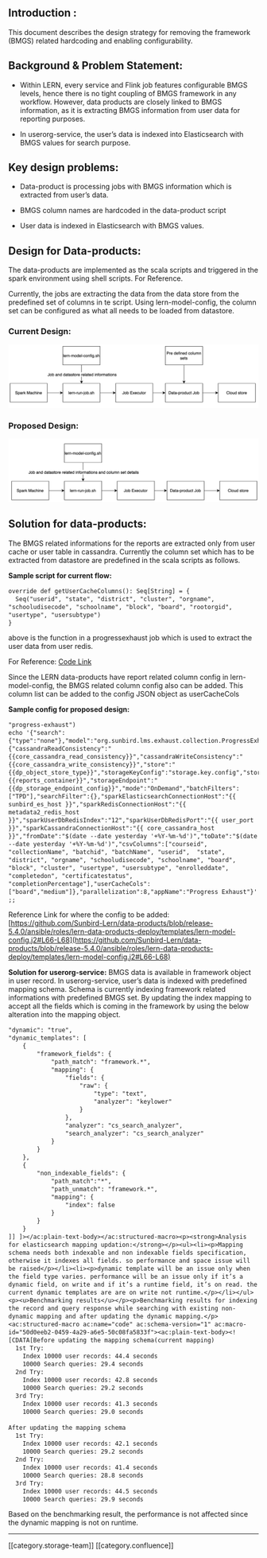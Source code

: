 
##  Introduction :
This document describes the design strategy for removing the framework (BMGS) related hardcoding and  enabling configurability.


##  Background & Problem Statement:

* Within LERN, every service and Flink job features configurable BMGS levels, hence there is no tight coupling of BMGS framework in any workflow. However, data products are closely linked to BMGS information, as it is extracting BMGS information from user data for reporting purposes.


* In userorg-service, the user’s data is indexed into Elasticsearch with BMGS values for search purpose.




##  Key design problems:

* Data-product is processing jobs with BMGS information which is extracted from user’s data.


* BMGS column names are hardcoded in the data-product script


* User data is indexed in Elasticsearch with BMGS values.




##  Design for Data-products:
The data-products are implemented as the scala scripts and triggered in the spark environment using shell scripts. For Reference.

Currently, the jobs are extracting the data from the data store from the predefined set of columns in te script. Using lern-model-config, the column set can be configured as what all needs to be loaded from datastore.


###  Current Design:
![](images/storage/image-20231017-063950.png)
###  Proposed Design:
![](images/storage/image-20231017-064014.png)
##  **Solution for data-products:** 
The BMGS related informations for the reports are extracted only from user cache or user table in cassandra. Currently the column set which has to be extracted from datastore are predefined in the scala scripts as follows. 

 **Sample script for current flow:** 


```
override def getUserCacheColumns(): Seq[String] = {
  Seq("userid", "state", "district", "cluster", "orgname", "schooludisecode", "schoolname", "block", "board", "rootorgid", "usertype", "usersubtype")
}
```
above is the function in a progressexhaust job which is used to extract the user data from user redis.

For Reference: [Code Link](https://github.com/Sunbird-Lern/data-products/blob/release-5.4.0/lern-data-products/src/main/scala/org/sunbird/lms/exhaust/collection/ProgressExhaustJob.scala#L31-L33)

Since the LERN data-products have report related column config in lern-model-config, the BMGS related column config also can be added. This column list can be added to the config JSON object as userCacheCols

 **Sample config for proposed design:** 


```
"progress-exhaust")
echo '{"search":{"type":"none"},"model":"org.sunbird.lms.exhaust.collection.ProgressExhaustJob","modelParams":{"cassandraReadConsistency":"{{core_cassandra_read_consistency}}","cassandraWriteConsistency":"{{core_cassandra_write_consistency}}","store":"{{dp_object_store_type}}","storageKeyConfig":"storage.key.config","storageSecretConfig":"storage.secret.config","storageContainer":"{{reports_container}}","storageEndpoint":"{{dp_storage_endpoint_config}}","mode":"OnDemand","batchFilters":["TPD"],"searchFilter":{},"sparkElasticsearchConnectionHost":"{{ sunbird_es_host }}","sparkRedisConnectionHost":"{{ metadata2_redis_host }}","sparkUserDbRedisIndex":"12","sparkUserDbRedisPort":"{{ user_port }}","sparkCassandraConnectionHost":"{{ core_cassandra_host }}","fromDate":"$(date --date yesterday '+%Y-%m-%d')","toDate":"$(date --date yesterday '+%Y-%m-%d')","csvColumns":["courseid", "collectionName", "batchid", "batchName", "userid",  "state", "district", "orgname", "schooludisecode", "schoolname", "board", "block", "cluster", "usertype", "usersubtype", "enrolleddate", "completedon", "certificatestatus", "completionPercentage"],"userCacheCols":["board","medium"]},"parallelization":8,"appName":"Progress Exhaust"}'
;;
```
Reference Link for where the config to be added: [https://github.com/Sunbird-Lern/data-products/blob/release-5.4.0/ansible/roles/lern-data-products-deploy/templates/lern-model-config.j2#L66-L68](https://github.com/Sunbird-Lern/data-products/blob/release-5.4.0/ansible/roles/lern-data-products-deploy/templates/lern-model-config.j2#L66-L68)

 **Solution for userorg-service:** BMGS data is available in framework object in user record. In userorg-service, user’s data is indexed with predefined mapping schema. Schema is currently indexing framework related informations with predefined BMGS set. By updating the index mapping to accept all the fields which is coming in the framework by using the below alteration into the mapping object.


```
"dynamic": "true",
"dynamic_templates": [
    {
        "framework_fields": {
            "path_match": "framework.*",
            "mapping": {
                "fields": {
                    "raw": {
                        "type": "text",
                        "analyzer": "keylower"
                    }
                },
                "analyzer": "cs_search_analyzer",
                "search_analyzer": "cs_search_analyzer"
            }
        }
    },
    {
        "non_indexable_fields": {
            "path_match":"*",
            "path_unmatch": "framework.*",
            "mapping": {
                "index": false
            }
        }
    }
]] ]></ac:plain-text-body></ac:structured-macro><p><strong>Analysis for elasticsearch mapping updation:</strong></p><ul><li><p>Mapping schema needs both indexable and non indexable fields specification, otherwise it indexes all fields. so performance and space issue will be raised</p></li><li><p>dynamic template will be an issue only when the field type varies. performance will be an issue only if it’s a dynamic field, on write and if it’s a runtime field, it’s on read. the current dynamic templates are are on write not runtime.</p></li></ul><p><u>Benchmarking results</u></p><p>Benchmarking results for indexing the record and query response while searching with existing non-dynamic mapping and after updating the dynamic mapping.</p><ac:structured-macro ac:name="code" ac:schema-version="1" ac:macro-id="50d0eeb2-0459-4a29-a6e5-50c08fa5833f"><ac:plain-text-body><![CDATA[Before updating the mapping schema(current mapping)
  1st Try:
    Index 10000 user records: 44.4 seconds
    10000 Search queries: 29.4 seconds
  2nd Try:
    Index 10000 user records: 42.8 seconds
    10000 Search queries: 29.2 seconds
  3rd Try:
    Index 10000 user records: 41.3 seconds
    10000 Search queries: 29.0 seconds

After updating the mapping schema
  1st Try:
    Index 10000 user records: 42.1 seconds
    10000 Search queries: 29.2 seconds
  2nd Try:
    Index 10000 user records: 41.4 seconds
    10000 Search queries: 28.8 seconds
  3rd Try:
    Index 10000 user records: 44.5 seconds
    10000 Search queries: 29.9 seconds
```
Based on the benchmarking result, the performance is not affected since the dynamic mapping is not on runtime.



*****

[[category.storage-team]] 
[[category.confluence]] 
